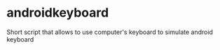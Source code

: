 androidkeyboard
===============

Short script that allows to use computer's keyboard to simulate android keyboard
